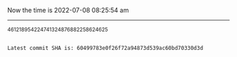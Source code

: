 Now the time is 2022-07-08 08:25:54 am

---

<small>461218954224741324876882258624625</small>

```txt

Latest commit SHA is: 60499783e0f26f72a94873d539ac60bd70330d3d
```
